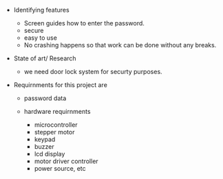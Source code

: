 * Identifying features
   * Screen guides how to enter the password.
   * secure
   * easy to use
   * No crashing happens so that work can be done without any breaks.
* State of art/ Research
    * we need door lock system for securty purposes.


* Requirnments for this project are
    * password data
    
    * hardware requirnments
        * microcontroller
        * stepper motor
        * keypad
        * buzzer
        * lcd display
        * motor driver controller
        * power source, etc


        
